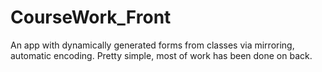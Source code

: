# CourseWork_Front
An app with dynamically generated forms from classes via mirroring, automatic encoding.
Pretty simple, most of work has been done on back.
